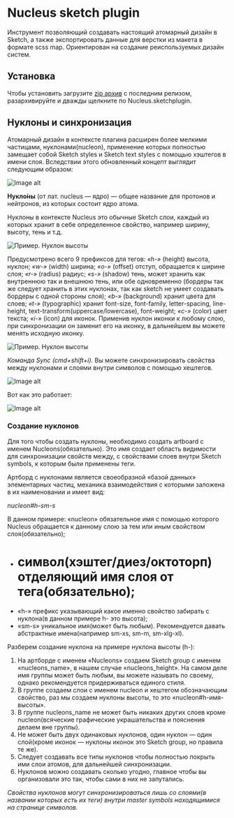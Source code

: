 # Nucleus sketch plugin
Инструмент позволяющий создавать настоящий атомарный дизайн в Sketch, а также экспортировать данные для верстки из макета в формате scss map. Ориентирован на создание реиспользуемых дизайн систем.

## Установка
Чтобы установить загрузите [zip архив](https://github.com/levtolstoi/Nucleus/releases/download/v1.0.3/Nucleus.sketchplugin.zip) с последним релизом, разархивируйте и дважды щелкните по Nucleus.sketchplugin.

## Нуклоны и синхронизация
Атомарный дизайн в контексте плагина расширен более мелкими частицами, нуклонами(nucleon), применение которых полностью замещает собой Sketch styles и Sketch text styles c помощью хэштегов в имени слоя. Вследствии этого обновленный концепт выглядит следующим образом:

![Image alt](https://github.com/levtolstoi/Nucleus/blob/assets/nucleons.jpg?raw=true)

**Нукло́ны** (от лат. nucleus — ядро) — общее название для протонов и нейтронов, из которых состоит ядро атома.

Нуклоны в контексте Nucleus это обычные Sketch слои, каждый из которых хранит в себе определенное свойство, например ширину, высоту, тень и т.д.

![Пример. Нуклон высоты](https://github.com/levtolstoi/Nucleus/blob/assets/nucleons.png?raw=true)

Предусмотрено всего 9 префиксов для тегов:
*«h-»* (height) высота, нуклон;
*«w-»* (width) ширина;
*«o-»* (offset) отступ, обращается к ширине слоя;
*«r-»* (radius) радиус;
*«s-»* (shadow) тень, может хранить как внутреннюю так и внешнюю тень, или обе одновременно (бордеры так же следует хранить в этих нуклонах, так как sketch не умеет создавать бордеры с одной стороны слоя);
*«b-»* (background) хранит цвета для слоев;
*«t-»* (typographic) хранит font-size, font-family, letter-spacing, line-height, text-transform(uppercase/lowercase), font-weight;
*«с-»* (color) цвет текста;
*«i-»* (icon) для иконок. Применив нуклон иконки к любому слою, при синхронизации он заменит его на иконку, в дальнейшем вы можете менять исходную иконку.

![Пример. Нуклон высоты](https://github.com/levtolstoi/Nucleus/blob/assets/nucleons.png?raw=true)

*Команда Sync (cmd+shift+i).*
Вы можете синхронизировать свойства между нуклонами и слоями внутри символов с помощью хештегов.

![Image alt](https://github.com/levtolstoi/Nucleus/blob/assets/sync.gif?raw=true)

Вот как это работает:

![Image alt](https://github.com/levtolstoi/Nucleus/blob/assets/sync-scheme.jpg?raw=true)

### Создание нуклонов
Для того чтобы создать нуклоны, необходимо создать artboard с именем Nucleons(обязательно). Это имя создает область видимости для синхронизации свойств между, с свойствами слоев внутри Sketch symbols, к которым были применены теги. 

Артборд с нуклонами является своеобразной «базой данных» элементарных частиц, механика  взаимодействия с которыми заложена в их наименовании и имеет вид:

*nucleon#h-sm-s*

В данном примере:
«nucleon» обязательное имя с помощью которого Nucleus обращается к данному слою за тем или иным свойством слоя(обязательно);
* # символ(хэштег/диез/октоторп) отделяющий имя слоя от тега(обязательно);
* «h-» префикс указывающий какое именно свойство забирать с нуклона(в данном примере h- это высота);
* «sm-s» уникальное имя(может быть любым). Рекомендуется давать абстрактные имена(например sm-xs, sm-m, sm-xlg-xl).

Разберем создание нуклона на примере нуклона высоты (h-):
1. На артборде с именем «Nucleons» создаем Sketch group с именем «nucleons_name», в нашем случае «nucleons_height». На самом деле имя группы может быть любым, вы можете называть по своему, однако рекомендуется придерживаться единого стиля.
2. В группе создаем слои с именем nucleon и хештегом обозначающим свойство, раз мы создаем нуклоны высоты, то это «nucleon#h-имя-высоты».
3. В группе nucleons_name не может быть никаких других слоев кроме nucleon(всяческие графические украшательства и пояснения делаем вне группы).
4. Не может быть двух одинаковых нуклонов, один нуклон — один слой(кроме иконок — нуклоны иконок это Sketch group, но правила те же).
5. Следует создавать все типы нуклонов чтобы полностью покрыть ими слои атомов, для дальнейшей синхронизации.
6. Нуклонов можно создавать сколько угодно, главное чтобы вы организовали это так, чтобы сами в них не запутались.

*Свойства нуклонов могут синхронизироваться лишь со слоями(в названии которых есть их теги) внутри master symbols находящимися на странице символов.*




 
